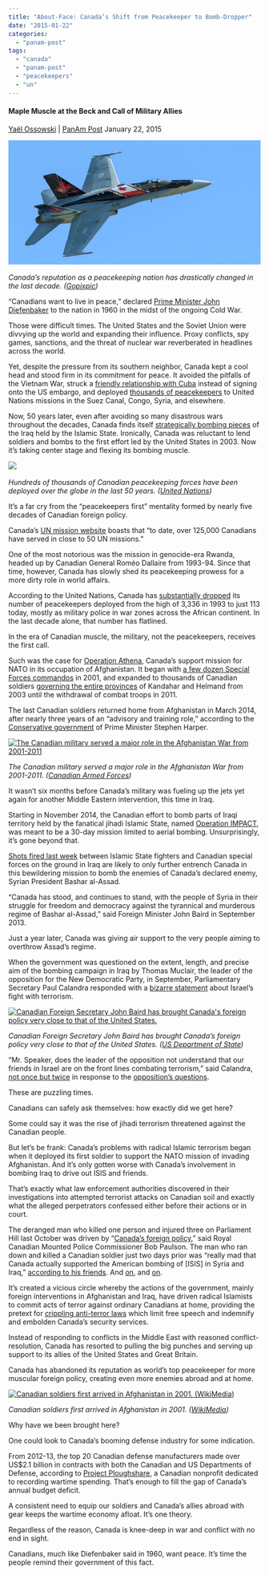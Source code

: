 ```yaml
---
title: "About-Face: Canada’s Shift from Peacekeeper to Bomb-Dropper"
date: "2015-01-22"
categories: 
  - "panam-post"
tags: 
  - "canada"
  - "panam-post"
  - "peacekeepers"
  - "un"
---
```


#### Maple Muscle at the Beck and Call of Military Allies

[Yaël Ossowski](http://panampost.com/author/yael-ossowski/) | [PanAm Post](http://panampost.com/yael-ossowski/2015/01/22/about-face-canadas-shift-from-peacekeeper-to-bomb-dropper/) January 22, 2015

[![Canada's reputation as a peacekeeping nation has drastically changed in the last decade.](images/ft-canada-foreign-policy-2.jpg)](http://panampost.com/wp-content/uploads/ft-canada-foreign-policy-2.jpg)

_Canada’s reputation as a peacekeeping nation has drastically changed in the last decade. ([Gopixpic](http://www.gopixpic.com/1024/canada-air-force-15003-aircraft-at-toronto-pearson-int-on-photo/http:%7C%7Cwww*airplane-pictures*net%7Cimages%7Cuploaded-images%7C2009-3%7C15%7C39523*jpg/))_

“Canadians want to live in peace,” declared [Prime Minister John Diefenbaker](https://www.collectionscanada.gc.ca/primeministers/h4-4052-e.html) to the nation in 1960 in the midst of the ongoing Cold War.

Those were difficult times. The United States and the Soviet Union were divvying up the world and expanding their influence. Proxy conflicts, spy games, sanctions, and the threat of nuclear war reverberated in headlines across the world.

Yet, despite the pressure from its southern neighbor, Canada kept a cool head and stood firm in its commitment for peace. It avoided the pitfalls of the Vietnam War, struck a [friendly relationship with Cuba](http://panampost.com/yael-ossowski/2014/01/14/one-million-canadians-cuba-every-year-us-citizens/) instead of signing onto the US embargo, and deployed [thousands of peacekeepers](http://www.canadainternational.gc.ca/prmny-mponu/canada_un-canada_onu/positions-orientations/peace-paix/peace-operations-paix.aspx?lang=eng) to United Nations missions in the Suez Canal, Congo, Syria, and elsewhere.

Now, 50 years later, even after avoiding so many disastrous wars throughout the decades, Canada finds itself [strategically bombing pieces](http://www.cbc.ca/news/politics/canada-s-isis-bomb-attack-destroyed-heavy-engineering-equipment-1.2823458) of the Iraq held by the Islamic State. Ironically, Canada was reluctant to lend soldiers and bombs to the first effort led by the United States in 2003. Now it’s taking center stage and flexing its bombing muscle.

[![](images/31429-First-Phase-Digital-09_08_2004-12_07_58_jpg.jpg)](http://panampost.com/wp-content/uploads/31429-First-Phase-Digital-09_08_2004-12_07_58_jpg.jpg)

_Hundreds of thousands of Canadian peacekeeping forces have been deployed over the globe in the last 50 years. ([United Nations](http://www.un.org/en/events/peacekeepersday/2008/photos2/dest4/pages/canadianSoldier.shtml))_

It’s a far cry from the “peacekeepers first” mentality formed by nearly five decades of Canadian foreign policy.

Canada’s [UN mission website](http://www.canadainternational.gc.ca/prmny-mponu/canada_un-canada_onu/positions-orientations/peace-paix/peace-operations-paix.aspx?lang=eng) boasts that “to date, over 125,000 Canadians have served in close to 50 UN missions.”

One of the most notorious was the mission in genocide-era Rwanda, headed up by Canadian General Roméo Dallaire from 1993-94. Since that time, however, Canada has slowly shed its peacekeeping prowess for a more dirty role in world affairs.

According to the United Nations, Canada has [substantially dropped](http://www.un.org/en/peacekeeping/resources/statistics/contributors.shtml) its number of peacekeepers deployed from the high of 3,336 in 1993 to just 113 today, mostly as military police in war zones across the African continent. In the last decade alone, that number has flatlined.

In the era of Canadian muscle, the military, not the peacekeepers, receives the first call.

Such was the case for [Operation Athena](http://www.forces.gc.ca/en/operations-abroad-past/op-athena.page), Canada’s support mission for NATO in its occupation of Afghanistan. It began with [a few dozen Special Forces commandos](http://www.thestar.com/news/canada/2010/04/25/canadas_elite_commandos_and_the_invasion_of_afghanistan.html) in 2001, and expanded to thousands of Canadian soldiers [governing the entire provinces](http://www.forces.gc.ca/en/operations-abroad-past/op-athena.page) of Kandahar and Helmand from 2003 until the withdrawal of combat troops in 2011.

The last Canadian soldiers returned home from Afghanistan in March 2014, after nearly three years of an “advisory and training role,” according to the [Conservative government](http://canadafreepress.com/index.php/article/statement-by-the-prime-minister-of-canada-on-the-lowering-of-the-canadian-f) of Prime Minister Stephen Harper.

[![The Canadian military served a major role in the Afghanistan War from 2001-2011](images/plane.jpg)](http://panampost.com/wp-content/uploads/plane.jpg)

_The Canadian military served a major role in the Afghanistan War from 2001-2011. ([Canadian Armed Forces](http://www.forces.ca/en/home/))_

It wasn’t six months before Canada’s military was fueling up the jets yet again for another Middle Eastern intervention, this time in Iraq.

Starting in November 2014, the Canadian effort to bomb parts of Iraqi territory held by the fanatical jihadi Islamic State, named [Operation IMPACT](http://www.forces.gc.ca/en/operations-abroad-current/op-impact-airstrikes.page), was meant to be a 30-day mission limited to aerial bombing. Unsurprisingly, it’s gone beyond that.

[Shots fired last week](http://www.cbc.ca/news/politics/isis-fight-canadian-special-forces-returned-fire-in-last-week-1.2917777) between Islamic State fighters and Canadian special forces on the ground in Iraq are likely to only further entrench Canada in this bewildering mission to bomb the enemies of Canada’s declared enemy, Syrian President Bashar al-Assad.

“Canada has stood, and continues to stand, with the people of Syria in their struggle for freedom and democracy against the tyrannical and murderous regime of Bashar al-Assad,” said Foreign Minister John Baird in September 2013.

Just a year later, Canada was giving air support to the very people aiming to overthrow Assad’s regime.

When the government was questioned on the extent, length, and precise aim of the bombing campaign in Iraq by Thomas Muclair, the leader of the opposition for the New Democratic Party, in September, Parliamentary Secretary Paul Calandra responded with a [bizarre statement](http://globalnews.ca/news/1579059/ndp-leader-tom-mulcair-questions-speakers-neutrality/) about Israel’s fight with terrorism.

[![Canadian Foreign Secretary John Baird has brought Canada's foreign policy very close to that of the United States.](images/Secretary_Kerry_Shakes_Hands_With_Canadian_Foreign_Minister_Baird-1024x683.jpg)](http://panampost.com/wp-content/uploads/Secretary_Kerry_Shakes_Hands_With_Canadian_Foreign_Minister_Baird.jpg)

_Canadian Foreign Secretary John Baird has brought Canada’s foreign policy very close to that of the United States. ([US Department of State](http://www.state.gov/))_

“Mr. Speaker, does the leader of the opposition not understand that our friends in Israel are on the front lines combating terrorism,” said Calandra, [not once but twice](http://www.cbc.ca/thecurrent/episode/2014/09/25/ndp-leader-tom-mulcair-questio/) in response to the [opposition’s questions](http://www.cbc.ca/news/politics/paul-calandra-apologizes-for-non-answers-as-sources-pin-blame-on-pmo-1.2779046).

These are puzzling times.

Canadians can safely ask themselves: how exactly did we get here?

Some could say it was the rise of jihadi terrorism threatened against the Canadian people.

But let’s be frank: Canada’s problems with radical Islamic terrorism began when it deployed its first soldier to support the NATO mission of invading Afghanistan. And it’s only gotten worse with Canada’s involvement in bombing Iraq to drive out ISIS and friends.

That’s exactly what law enforcement authorities discovered in their investigations into attempted terrorist attacks on Canadian soil and exactly what the alleged perpetrators confessed either before their actions or in court.

The deranged man who killed one person and injured three on Parliament Hill last October was driven by “[Canada’s foreign policy](http://www.therecord.com/news-story/4946984-religion-foreign-policy-formed-basis-for-zehaf-bibeau-s-attack-paulson/),” said Royal Canadian Mounted Police Commissioner Bob Paulson. The man who ran down and killed a Canadian soldier just two days prior was “really mad that Canada actually supported the American bombing of \[ISIS\] in Syria and Iraq,” [according to his friends](http://www.cbc.ca/news/canada/who-is-martin-couture-rouleau-1.2807285). And [on](http://www.ipolitics.ca/2014/10/14/meet-canadas-new-ally-bashar-assad/), and [on](http://newyork.cbslocal.com/2013/05/09/tunisian-man-charged-in-new-york-terror-cell-plot/).

It’s created a vicious circle whereby the actions of the government, mainly foreign interventions in Afghanistan and Iraq, have driven radical Islamists to commit acts of terror against ordinary Canadians at home, providing the pretext for [crippling anti-terror laws](http://panampost.com/yael-ossowski/2014/12/18/canada-dont-be-duped-into-us-style-anti-terrorism-laws/) which limit free speech and indemnify and embolden Canada’s security services.

Instead of responding to conflicts in the Middle East with reasoned conflict-resolution, Canada has resorted to pulling the big punches and serving up support to its allies of the United States and Great Britain.

Canada has abandoned its reputation as world’s top peacekeeper for more muscular foreign policy, creating even more enemies abroad and at home.

[![Canadian soldiers first arrived in Afghanistan in 2001. (WikiMedia)](images/Canadian-soldiers-afghanistan.jpg)](http://panampost.com/wp-content/uploads/Canadian-soldiers-afghanistan.jpg)

_Canadian soldiers first arrived in Afghanistan in 2001. ([WikiMedia](http://upload.wikimedia.org/wikipedia/commons/b/b5/Canadian_soldiers_afghanistan.jpg))_

Why have we been brought here?

One could look to Canada’s booming defense industry for some indication.

From 2012-13, the top 20 Canadian defense manufacturers made over US$2.1 billion in contracts with both the Canadian and US Departments of Defense, according to [Project Ploughshare](http://ploughshares.ca/wp-content/uploads/2013/12/Largest-Canadian-Military-Prime-Contractors-2012.pdf), a Canadian nonprofit dedicated to recording wartime spending. That’s enough to fill the gap of Canada’s annual budget deficit.

A consistent need to equip our soldiers and Canada’s allies abroad with gear keeps the wartime economy afloat. It’s one theory.

Regardless of the reason, Canada is knee-deep in war and conflict with no end in sight.

Canadians, much like Diefenbaker said in 1960, want peace. It’s time the people remind their government of this fact.
